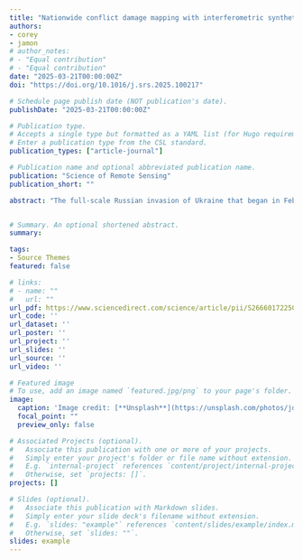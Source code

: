 ```yaml
---
title: "Nationwide conflict damage mapping with interferometric synthetic aperture radar: A study of the 2022 Russia-Ukraine conflict"
authors:
- corey
- jamon
# author_notes:
# - "Equal contribution"
# - "Equal contribution"
date: "2025-03-21T00:00:00Z"
doi: "https://doi.org/10.1016/j.srs.2025.100217"

# Schedule page publish date (NOT publication's date).
publishDate: "2025-03-21T00:00:00Z"

# Publication type.
# Accepts a single type but formatted as a YAML list (for Hugo requirements).
# Enter a publication type from the CSL standard.
publication_types: ["article-journal"]

# Publication name and optional abbreviated publication name.
publication: "Science of Remote Sensing"
publication_short: ""

abstract: "The full-scale Russian invasion of Ukraine that began in February 2022 has killed thousands of civilians, displaced 3.7 million people, and wrought economic damage on the order of hundreds of billions of US dollars. However, the scale, timing, and geographic distribution of damage to Ukraine’s built environment has never been comprehensively assessed. In this study, we use 17,532 Sentinel-1 interferometric synthetic aperture radar (InSAR) coherence images within a coherent change detection (CCD) framework to identify likely damage across human settlements in Ukraine from March 2022 through October 2023. Overall, we map 264 km2 of likely damage across 5.35% (n=2,288) of administrative settlement polygons. The geographic breadth and protraction of this conflict are well captured through remote monitoring. Two thirds (67.0%) of detected damage is within 10 km of the conflict’s front line demarcating territorial control and active fighting between Ukrainian and Russian forces. Damage is detected during every month of the study with one quarter (27.55%) of damage detected during the first two months of the Russian invasion and another one quarter (24.81%) of damage detected during the 2022 counteroffensives in Kharkiv and Kherson. To calibrate our detection approach and assess agreement with known locations of damage, we use data on 17,043 damage locations in 25 Ukrainian settlements mapped by the United Nations Satellite Agency (UNOSAT) and based on visual interpretation of sub-meter optical satellite imagery. Overall, we detect 59.13% of UNOSAT-mapped damage locations in areas under monitoring with false positive rates ranging from 0.81%–1.14% for testing and training partitions respectively, overcoming a major limitation of using Sentinel-1 CCD for nationwide war damage mapping across seasonal cycles. Our approach is scalable, rapid, low-cost, and can be used to prioritize specific regions for in-depth remote or field-based damage assessments. Given the proliferation of urban armed conflicts around the world, the results of this study show a promising path forward not only for nationwide, sustained damage mapping but also for informing post-conflict recovery and rebuilding with a transparent and replicable approach."


# Summary. An optional shortened abstract.
summary:

tags:
- Source Themes
featured: false

# links:
# - name: ""
#   url: ""
url_pdf: https://www.sciencedirect.com/science/article/pii/S2666017225000239
url_code: ''
url_dataset: ''
url_poster: ''
url_project: ''
url_slides: ''
url_source: ''
url_video: ''

# Featured image
# To use, add an image named `featured.jpg/png` to your page's folder. 
image:
  caption: 'Image credit: [**Unsplash**](https://unsplash.com/photos/jdD8gXaTZsc)'
  focal_point: ""
  preview_only: false

# Associated Projects (optional).
#   Associate this publication with one or more of your projects.
#   Simply enter your project's folder or file name without extension.
#   E.g. `internal-project` references `content/project/internal-project/index.md`.
#   Otherwise, set `projects: []`.
projects: []

# Slides (optional).
#   Associate this publication with Markdown slides.
#   Simply enter your slide deck's filename without extension.
#   E.g. `slides: "example"` references `content/slides/example/index.md`.
#   Otherwise, set `slides: ""`.
slides: example
---
```


